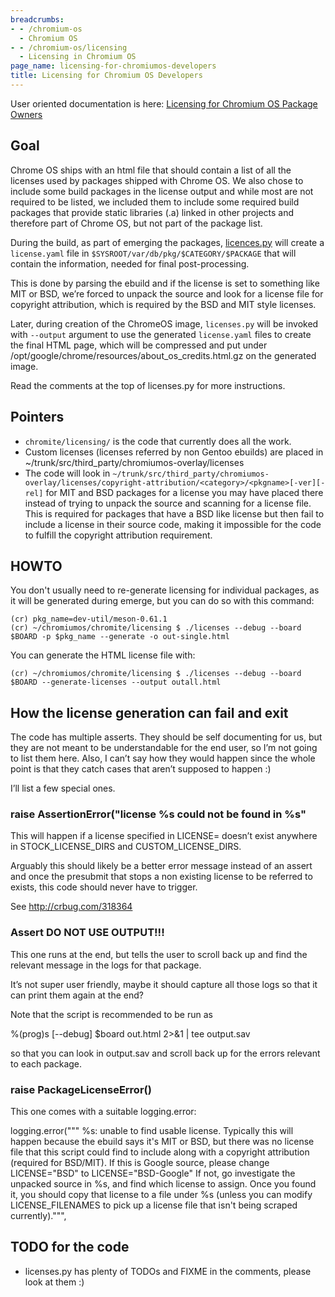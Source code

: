 ```yaml
---
breadcrumbs:
- - /chromium-os
  - Chromium OS
- - /chromium-os/licensing
  - Licensing in Chromium OS
page_name: licensing-for-chromiumos-developers
title: Licensing for Chromium OS Developers
---
```


User oriented documentation is here: [Licensing for Chromium OS Package
Owners](/chromium-os/licensing/licensing-for-chromiumos-package-owners)

## Goal

Chrome OS ships with an html file that should contain a list of all the licenses
used by packages shipped with Chrome OS. We also chose to include some build
packages in the license output and while most are not required to be listed, we
included them to include some required build packages that provide static
libraries (.a) linked in other projects and therefore part of Chrome OS, but not
part of the package list.

During the build, as part of emerging the packages,
[licences.py](https://chromium.googlesource.com/chromiumos/chromite/+/HEAD/licensing/licenses.py)
will create a `license.yaml` file in `$SYSROOT/var/db/pkg/$CATEGORY/$PACKAGE`
that will contain the information, needed for final post-processing.

This is done by parsing the ebuild and if the license is set to something like
MIT or BSD, we’re forced to unpack the source and look for a license file for
copyright attribution, which is required by the BSD and MIT style licenses.

Later, during creation of the ChromeOS image, `licenses.py` will be invoked with
`--output` argument to use the generated `license.yaml` files to create the
final HTML page, which will be compressed and put under
/opt/google/chrome/resources/about_os_credits.html.gz on the generated image.

Read the comments at the top of licenses.py for more instructions.

## Pointers

*   `chromite/licensing/` is the code that currently does all the work.
*   Custom licenses (licenses referred by non Gentoo ebuilds) are placed
            in ~/trunk/src/third_party/chromiumos-overlay/licenses
*   The code will look in
            `~/trunk/src/third_party/chromiumos-overlay/licenses/copyright-attribution/<category>/<pkgname>[-ver][-rel]`
            for MIT and BSD packages for a license you may have placed there
            instead of trying to unpack the source and scanning for a license
            file. This is required for packages that have a BSD like license but
            then fail to include a license in their source code, making it
            impossible for the code to fulfill the copyright attribution
            requirement.

## HOWTO


You don't usually need to re-generate licensing for individual packages,
as it will be generated during emerge, but you can do so with this command:

```none
(cr) pkg_name=dev-util/meson-0.61.1
(cr) ~/chromiumos/chromite/licensing $ ./licenses --debug --board $BOARD -p $pkg_name --generate -o out-single.html
```

You can generate the HTML license file with:

```none
(cr) ~/chromiumos/chromite/licensing $ ./licenses --debug --board $BOARD --generate-licenses --output outall.html

```

## How the license generation can fail and exit

The code has multiple asserts. They should be self documenting for us, but they
are not meant to be understandable for the end user, so I’m not going to list
them here. Also, I can’t say how they would happen since the whole point is that
they catch cases that aren’t supposed to happen :)

I’ll list a few special ones.

### raise AssertionError("license %s could not be found in %s"

This will happen if a license specified in LICENSE= doesn’t exist anywhere in
STOCK_LICENSE_DIRS and CUSTOM_LICENSE_DIRS.

Arguably this should likely be a better error message instead of an assert and
once the presubmit that stops a non existing license to be referred to exists,
this code should never have to trigger.

See <http://crbug.com/318364>

### Assert DO NOT USE OUTPUT!!!

This one runs at the end, but tells the user to scroll back up and find the
relevant message in the logs for that package.

It’s not super user friendly, maybe it should capture all those logs so that it
can print them again at the end?

Note that the script is recommended to be run as

%(prog)s \[--debug\] $board out.html 2&gt;&1 | tee output.sav

so that you can look in output.sav and scroll back up for the errors relevant to
each package.

### raise PackageLicenseError()

This one comes with a suitable logging.error:

logging.error("""
%s: unable to find usable license.
Typically this will happen because the ebuild says it's MIT or BSD, but there
was no license file that this script could find to include along with a
copyright attribution (required for BSD/MIT).
If this is Google source, please change
LICENSE="BSD"
to
LICENSE="BSD-Google"
If not, go investigate the unpacked source in %s,
and find which license to assign. Once you found it, you should copy that
license to a file under %s
(unless you can modify LICENSE_FILENAMES to pick up a license file that isn't
being scraped currently).""",

## TODO for the code

*   licenses.py has plenty of TODOs and FIXME in the comments, please
            look at them :)
